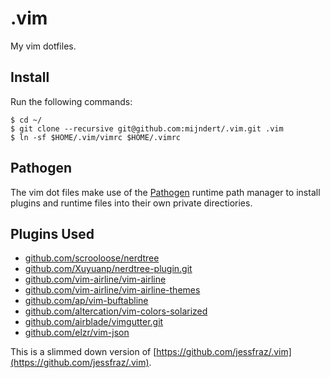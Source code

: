 # .vim

My vim dotfiles.

## Install

Run the following commands:

```console
$ cd ~/
$ git clone --recursive git@github.com:mijndert/.vim.git .vim
$ ln -sf $HOME/.vim/vimrc $HOME/.vimrc
```

## Pathogen

The vim dot files make use of the [Pathogen](https://github.com/tpope/vim-pathogen) runtime path manager to install plugins and runtime files into their own private directiories.

## Plugins Used

* [github.com/scrooloose/nerdtree](https://github.com/scrooloose/nerdtree.git)
* [github.com/Xuyuanp/nerdtree-plugin.git](https://github.com/Xuyuanp/nerdtree-git-plugin.git)
* [github.com/vim-airline/vim-airline](https://github.com/vim-airline/vim-airline.git)
* [github.com/vim-airline/vim-airline-themes](https://github.com/vim-airline/vim-airline-themes.git)
* [github.com/ap/vim-buftabline](https://github.com/ap/vim-buftabline.git)
* [github.com/altercation/vim-colors-solarized](https://github.com/altercation/vim-colors-solarized.git)
* [github.com/airblade/vimgutter.git](https://github.com/airblade/vim-gitgutter.git)
* [github.com/elzr/vim-json](https://github.com/elzr/vim-json.git)

This is a slimmed down version of [https://github.com/jessfraz/.vim](https://github.com/jessfraz/.vim).
